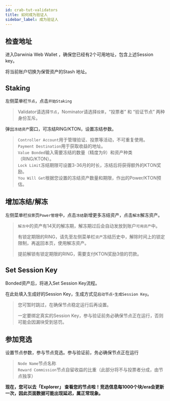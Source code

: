 ```yaml
---
id: crab-tut-validators
title: 如何成为验证人
sidebar_label: 成为验证人
---
```


## 检查地址

进入Darwinia Web Wallet ，确保您已经有2个可用地址，包含上述Session key。

将当前账户切换为保管资产的Stash 地址。

## Staking

左侧菜单栏`节点`，点击`开始Staking`

> Validator请选择`节点`，Nominator请选择`投票`，“投票者” 和 “验证节点” 两种身份互斥。

弹出`冻结资产`窗口，可冻结RING/KTON，设置冻结参数。

> `Controller Account`用于管理验证、投票等活动，不可重复使用。  
> `Payment Destination`用于获取收益的地址。  
> `Value Bonded`输入需要冻结的数量（精度为9）和资产种类（RING/KTON）。  
> `Lock Limit`冻结期限可设置3-36月的时长，冻结后将获得额外的KTON奖励。  
> `You Will Get`根据您设置的冻结资产数量和期限，作出的Power/KTON预估。

## 增加冻结/解冻

左侧菜单栏`投票`页`Power管理`中，点击`冻结`新增更多冻结资产，点击`解冻`解冻资产。

> `解冻中`的资产有14天的解冻期，解冻期过后会自动发放到账户`可用资产`中。
>
> 有锁定期限的RING，请先至左侧菜单栏`资产`冻结历史中，解除时间上的锁定限制，再返回本页，使用解冻资产。
>
> 提前解锁有锁定期限的RING，需要支付KTON奖励3倍的罚款。

## Set Session Key

Bonded资产后，将进入Set Session Key流程。

在此处填入生成好的Session Key，生成方式见`启动节点`-`生成Session Key`。

> 您可暂时跳过，在确保节点稳定运行后再设置。
>
> 一定要绑定真实的Session Key，参与验证前务必确保节点正在运行，否则可能会因漏块受到惩罚。

## 参加竞选

设置节点参数，参与节点竞选。参与验证前，务必确保节点正在运行

> `Node Name`节点名称  
> `Reward Commission`节点自留收益的比重（此部分将不与投票者分成，由节点独享）

**现在，您可以去「Explorer」 查看您的节点啦！竞选信息每1000个块/era会更新一次，因此页面数据可能出现延迟，属正常现象。**